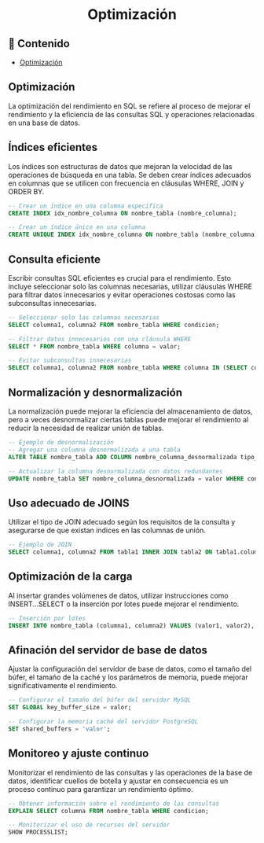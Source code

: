 <h1 align="center">Optimización</h1>

<h2>📑 Contenido</h2>

- [Optimización](#optimización)

## Optimización

La optimización del rendimiento en SQL se refiere al proceso de mejorar el rendimiento y la eficiencia de las consultas SQL y operaciones relacionadas en una base de datos.

## Índices eficientes

Los índices son estructuras de datos que mejoran la velocidad de las operaciones de búsqueda en una tabla. Se deben crear índices adecuados en columnas que se utilicen con frecuencia en cláusulas WHERE, JOIN y ORDER BY.

```sql
-- Crear un índice en una columna específica
CREATE INDEX idx_nombre_columna ON nombre_tabla (nombre_columna);

-- Crear un índice único en una columna
CREATE UNIQUE INDEX idx_nombre_columna ON nombre_tabla (nombre_columna);
```

## Consulta eficiente

Escribir consultas SQL eficientes es crucial para el rendimiento. Esto incluye seleccionar solo las columnas necesarias, utilizar cláusulas WHERE para filtrar datos innecesarios y evitar operaciones costosas como las subconsultas innecesarias.

```sql
-- Seleccionar solo las columnas necesarias
SELECT columna1, columna2 FROM nombre_tabla WHERE condicion;

-- Filtrar datos innecesarios con una cláusula WHERE
SELECT * FROM nombre_tabla WHERE columna = valor;

-- Evitar subconsultas innecesarias
SELECT columna1, columna2 FROM nombre_tabla WHERE columna IN (SELECT columna FROM otra_tabla);
```

## Normalización y desnormalización

La normalización puede mejorar la eficiencia del almacenamiento de datos, pero a veces desnormalizar ciertas tablas puede mejorar el rendimiento al reducir la necesidad de realizar unión de tablas.

```sql
-- Ejemplo de desnormalización
-- Agregar una columna desnormalizada a una tabla
ALTER TABLE nombre_tabla ADD COLUMN nombre_columna_desnormalizada tipo_dato;

-- Actualizar la columna desnormalizada con datos redundantes
UPDATE nombre_tabla SET nombre_columna_desnormalizada = valor WHERE condicion;
```

## Uso adecuado de JOINS

Utilizar el tipo de JOIN adecuado según los requisitos de la consulta y asegurarse de que existan índices en las columnas de unión.

```sql
-- Ejemplo de JOIN
SELECT columna1, columna2 FROM tabla1 INNER JOIN tabla2 ON tabla1.columna = tabla2.columna;
```

## Optimización de la carga

Al insertar grandes volúmenes de datos, utilizar instrucciones como INSERT...SELECT o la inserción por lotes puede mejorar el rendimiento.

```sql
-- Inserción por lotes
INSERT INTO nombre_tabla (columna1, columna2) VALUES (valor1, valor2), (valor3, valor4), ...;
```

## Afinación del servidor de base de datos

Ajustar la configuración del servidor de base de datos, como el tamaño del búfer, el tamaño de la caché y los parámetros de memoria, puede mejorar significativamente el rendimiento.

```sql
-- Configurar el tamaño del búfer del servidor MySQL
SET GLOBAL key_buffer_size = valor;

-- Configurar la memoria caché del servidor PostgreSQL
SET shared_buffers = 'valor';
```

## Monitoreo y ajuste continuo

Monitorizar el rendimiento de las consultas y las operaciones de la base de datos, identificar cuellos de botella y ajustar en consecuencia es un proceso continuo para garantizar un rendimiento óptimo.

```sql
-- Obtener información sobre el rendimiento de las consultas
EXPLAIN SELECT columna FROM nombre_tabla WHERE condicion;

-- Monitorizar el uso de recursos del servidor
SHOW PROCESSLIST;
```
